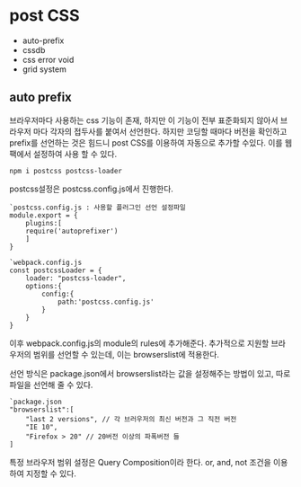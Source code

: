 # post CSS

- auto-prefix
- cssdb
- css error void
- grid system



## auto prefix

브라우저마다 사용하는 css 기능이 존재, 하지만 이 기능이 전부 표준화되지 않아서 브라우저 마다 각자의 접두사를 붙여서 선언한다. 하지만 코딩할 때마다 버전을 확인하고 prefix를 선언하는 것은 힘드니 post CSS를 이용하여 자동으로 추가할 수있다. 이를 웹팩에서 설정하여 사용 할 수 있다.

```
npm i postcss postcss-loader
```

postcss설정은 postcss.config.js에서 진행한다.

```
`postcss.config.js : 사용할 플러그인 선언 설정파일
module.export = {
	plugins:[
	require('autoprefixer')
	]
}

`webpack.config.js
const postcssLoader = {
	loader: "postcss-loader",
	options:{
		config:{
			path:'postcss.config.js'	
		}
	}
}
```

이후 webpack.config.js의 module의 rules에 추가해준다. 추가적으로 지원할 브라우저의 범위를 선언할 수 있는데, 이는 browserslist에 적용한다.

선언 방식은 package.json에서 browserslist라는 값을 설정해주는 방법이 있고, 따로 파일을 선언해 줄 수 있다. 

```
`package.json
"browserslist":[
	"last 2 versions", // 각 브러우저의 최신 버전과 그 직전 버전
	"IE 10",
	"Firefox > 20" // 20버전 이상의 파폭버전 들
]
```



특정 브라우저 범위 설정은 Query Composition이라 한다. or, and, not 조건을 이용하여 지정할 수 있다.